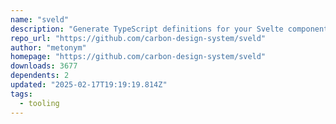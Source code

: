 ```yaml
---
name: "sveld"
description: "Generate TypeScript definitions for your Svelte components."
repo_url: "https://github.com/carbon-design-system/sveld"
author: "metonym"
homepage: "https://github.com/carbon-design-system/sveld"
downloads: 3677
dependents: 2
updated: "2025-02-17T19:19:19.814Z"
tags: 
  - tooling
---
```

